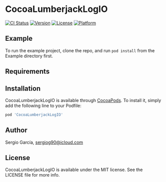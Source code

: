 # CocoaLumberjackLogIO

[![CI Status](https://img.shields.io/travis/sergiog90/CocoaLumberjackLogIO.svg?style=flat)](https://travis-ci.org/sergiog90/CocoaLumberjack-Log.io)
[![Version](https://img.shields.io/cocoapods/v/CocoaLumberjackLogIO.svg?style=flat)](https://cocoapods.org/pods/CocoaLumberjackLogIO)
[![License](https://img.shields.io/cocoapods/l/CocoaLumberjackLogIO.svg?style=flat)](https://cocoapods.org/pods/CocoaLumberjackLogIO)
[![Platform](https://img.shields.io/cocoapods/p/CocoaLumberjackLogIO.svg?style=flat)](https://cocoapods.org/pods/CocoaLumberjackLogIO)

## Example

To run the example project, clone the repo, and run `pod install` from the Example directory first.

## Requirements

## Installation

CocoaLumberjackLogIO is available through [CocoaPods](https://cocoapods.org). To install
it, simply add the following line to your Podfile:

```ruby
pod 'CocoaLumberjackLogIO'
```

## Author

Sergio García, sergiog90@icloud.com

## License

CocoaLumberjackLogIO is available under the MIT license. See the LICENSE file for more info.
